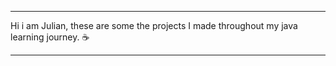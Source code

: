---                                                                                      ---   



Hi i am Julian, these are some the projects I made throughout my java learning journey. ☕
  



---                                                                                      ---
